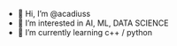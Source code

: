 - 👋 Hi, I’m @acadiuss
- 👀 I’m interested in AI, ML, DATA SCIENCE
- 🌱 I’m currently learning c++ / python
